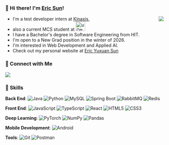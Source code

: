 ### 👋 Hi there! I'm [Eric Sun](https://github.com/erostrate9)! 

<img align="right" src="https://github-readme-stats.vercel.app/api?username=erostrate9&count_private=true&show_icons=true&theme=react/">

* I'm a test developer intern at [Kinaxis](https://www.kinaxis.com/en),
* also a current MCS student at <img src="https://www.uottawa.ca/themes/custom/uottawa/dist/assets/logo.svg" alt="uOttawa" height="30" />
* I have a Bachelor's degree in Software Engineering from HIT.
* I'm open to a New Grad position in the winter of 2026.
* I'm interested in Web Development and Applied AI.
* Check out my personal website at [Eric Yuxuan Sun](https://Erostrate9.github.io "blog")

### :handshake: Connect with Me

<a href="https://www.linkedin.com/in/yuxuan-eric-sun/"><img src="https://img.shields.io/badge/LinkedIn-0077B5?style=for-the-badge&logo=linkedin&logoColor=white"/></a>

### 🧰 Skills

**Back End**: 
![Java](https://img.shields.io/badge/Java-ED8B00?style=for-the-badge&logo=openjdk&logoColor=white)
![Python](https://img.shields.io/badge/Python-14354C?style=for-the-badge&logo=python&logoColor=white)
![MySQL](https://img.shields.io/badge/MySQL-00000F?style=for-the-badge&logo=mysql&logoColor=white)
![Spring Boot](https://img.shields.io/badge/springboot-00000F?style=for-the-badge&logo=springboot)
![RabbitMQ](https://img.shields.io/badge/Rabbitmq-FF6600?style=for-the-badge&logo=rabbitmq&logoColor=white)
![Redis](https://img.shields.io/badge/redis-%23DD0031.svg?style=for-the-badge&logo=redis&logoColor=white)

**Front End**: 
![JavaScript](https://img.shields.io/badge/JavaScript-F7DF1E?style=for-the-badge&logo=javascript&logoColor=black)
![TypeScript](https://img.shields.io/badge/TypeScript-F7DF1E?style=for-the-badge&logo=typescript)
![React](https://img.shields.io/badge/React-20232A?style=for-the-badge&logo=react&logoColor=61DAFB)
![HTML5](https://img.shields.io/badge/HTML5-E34F26?style=for-the-badge&logo=html5&logoColor=white)
![CSS3](https://img.shields.io/badge/CSS3-1572B6?style=for-the-badge&logo=css3&logoColor=white)

**Deep Learning**: ![PyTorch](https://img.shields.io/badge/PyTorch-%23EE4C2C.svg?style=for-the-badge&logo=PyTorch&logoColor=white)
![NumPy](https://img.shields.io/badge/numpy-%23013243.svg?style=for-the-badge&logo=numpy&logoColor=white)
![Pandas](https://img.shields.io/badge/pandas-%23150458.svg?style=for-the-badge&logo=pandas&logoColor=white)

**Mobile Development**: ![Android](https://img.shields.io/badge/Android-3DDC84?style=for-the-badge&logo=android&logoColor=white)

**Tools**: ![Git](https://img.shields.io/badge/git-00000F.svg?style=for-the-badge&logo=git)
![Postman](https://img.shields.io/badge/Postman-00000F.svg?style=for-the-badge&logo=Postman)
